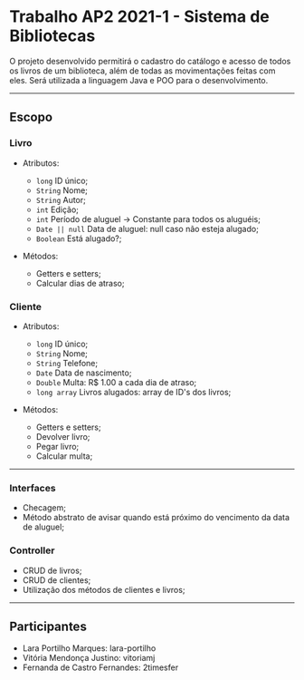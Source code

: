 # Trabalho AP2 2021-1 - Sistema de Bibliotecas

O projeto desenvolvido permitirá o cadastro do catálogo e acesso de todos os livros de um biblioteca, além de todas as movimentações feitas com eles. Será utilizada a linguagem Java e POO para o desenvolvimento.

---

## Escopo

### Livro

- Atributos:

  - `long` ID único;
  - `String` Nome;
  - `String` Autor;
  - `int` Edição;
  - `int` Período de aluguel -> Constante para todos os aluguéis;
  - `Date || null` Data de aluguel: null caso não esteja alugado;
  - `Boolean` Está alugado?;

- Métodos:
  - Getters e setters;
  - Calcular dias de atraso;

### Cliente

- Atributos:

  - `long` ID único;
  - `String` Nome;
  - `String` Telefone;
  - `Date` Data de nascimento;
  - `Double` Multa: R$ 1.00 a cada dia de atraso;
  - `long array` Livros alugados: array de ID's dos livros;

- Métodos:
  - Getters e setters;
  - Devolver livro;
  - Pegar livro;
  - Calcular multa;

---

### Interfaces

- Checagem;
- Método abstrato de avisar quando está próximo do vencimento da data de aluguel;

### Controller

- CRUD de livros;
- CRUD de clientes;
- Utilização dos métodos de clientes e livros;

---

## Participantes

- Lara Portilho Marques: lara-portilho
- Vitória Mendonça Justino: vitoriamj
- Fernanda de Castro Fernandes: 2timesfer

